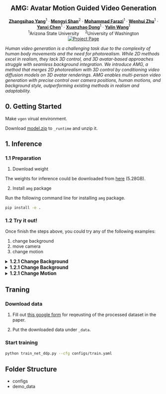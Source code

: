 <p align="center">

  <h2 align="center">AMG: Avatar Motion Guided Video Generation</h2>
  <p align="center">
    <a href="https://scholar.google.com/citations?user=VaRp0cMAAAAJ&hl=en"><strong>Zhangsihao Yang</strong></a><sup>1</sup>
    ·  
    <a href="https://shanmy.github.io/"><strong>Mengyi Shan</strong></a><sup>2</sup>
    ·
    <a href=""><strong>Mohammad Farazi</strong></a><sup>1</sup>
    ·
    <a href=""><strong>Wenhui Zhu</strong></a><sup>1</sup>
    ·
    <a href=""><strong>Yanxi Chen</strong></a><sup>1</sup>
    ·
    <a href=""><strong>Xuanzhao Dong</strong></a><sup>1</sup>
    ·
    <a href=""><strong>Yalin Wang</strong></a><sup>1</sup>
    <br>
    <sup>1</sup>Arizona State University &nbsp;&nbsp;&nbsp; <sup>2</sup>University of Washington
    </br>
        <!-- <a href="https://arxiv.org/abs/2403.09069">
        <img src='https://img.shields.io/badge/arXiv-DIM-green' alt='Paper PDF'>
        </a> -->
        <a href='https://zshyang.github.io/amg-website/'>
        <img src='https://img.shields.io/badge/Project_Page-AMG-blue' alt='Project Page'></a>
        <!-- <a href='https://youtu.be/VPJe6TyrT-Y'>
        <img src='https://img.shields.io/badge/YouTube-MagicPose-rgb(255, 0, 0)' alt='Youtube'></a> -->
     </br>
    <!-- <table align="center">
        <img src="./assets/demo1.gif">
        <img src="./assets/demo2.gif">
    </table> -->
</p>

_Human video generation is a challenging task due to the complexity of human body movements and the need for photorealism. While 2D methods excel in realism, they lack 3D control, and 3D avatar-based approaches struggle with seamless background integration. We introduce AMG, a method that merges 2D photorealism with 3D control by conditioning video diffusion models on 3D avatar renderings. AMG enables multi-person video generation with precise control over camera positions, human motions, and background style, outperforming existing methods in realism and adaptability._

## 0. Getting Started

Make `vgen` virual environment.

Download [model.zip](https://drive.google.com/file/d/1n979-fIwIBlxqavI_lJQFFrMUKcJwqjI/view?usp=sharing) to `_runtime` and unzip it.

## 1. Inference

### 1.1 Preparation

1. Download weight

The weights for inference could be downloaded from [here](https://drive.google.com/file/d/1g274tXyfaA45cy8IkaUJF39iVg5sQNTU/view?usp=sharing) (5.28GB).

2. Install `amg` package

Run the following command line for installing `amg` package.

```bash
pip install -e .
```

### 1.2 Try it out!

Once finish the steps above, you could try any of the following examples:

1. change background
2. move camera
3. change motion

<details>
<summary> <strong style="font-size: 1.10em;">1.2.1 Change Background</strong></summary>

Run the command below to get **change background** results:

```bash
python applications/change_background.py --cfg configs/applications/change_background/demo.yaml
```

The results are store under newly created folder `_demo_results/change_background`.
You should be able to see exact same results like the following:

<table align="center">
    <tr>
        <th style="text-align:center; width: 33%;">Input</th>
        <th style="text-align:center; width: 33%;">Reference</th>
        <th style="text-align:center; width: 33%;">Generated</th>
    </tr>
    <tr>
        <td colspan="3" align="center">
            <img src="./doc/change_background.gif" alt="GIF description">
        </td>
    </tr>
</table>

</details>

<details>

<summary> <strong style="font-size: 1.10em;">1.2.1 Change Background</strong></summary>

### 1.2.2 Move Camera

Run the command below to get **move camera** results:

```bash
python applications/move_camera.py --cfg configs/applications/move_camera/demo.yaml
```

The results are store under newly created folder `_demo_results/move_camera`.
You should be able to see exact same results like the following:

<table align="center">
    <tr>
        <th style="text-align:center; width: 50%;">Input</th>
        <th style="text-align:center; width: 50%;">Generated</th>
    </tr>
    <tr>
        <td colspan="2" align="center">
            <img src="./doc/move_camera.gif" alt="GIF description">
        </td>
    </tr>
</table>

</details>

<details>
<summary> <strong style="font-size: 1.10em;">1.2.1 Change Motion</strong></summary>

</details>

## Traning

### Download data

1. Fill out [this google form](https://forms.gle/xrx4sfAn7QAWgiXq9) for reqeusting of the processed dataset in the paper.

2. Put the downloaded data under `_data`.

### Start training

```bash
python train_net_ddp.py --cfg configs/train.yaml
```

## Folder Structure

- configs
- demo_data
